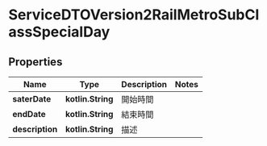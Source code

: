 
# ServiceDTOVersion2RailMetroSubClassSpecialDay

## Properties
Name | Type | Description | Notes
------------ | ------------- | ------------- | -------------
**saterDate** | **kotlin.String** | 開始時間 | 
**endDate** | **kotlin.String** | 結束時間 | 
**description** | **kotlin.String** | 描述 | 




